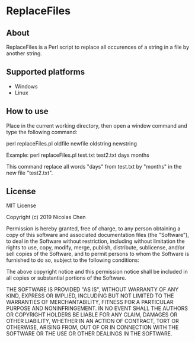 # ReplaceFiles

## About
ReplaceFiles is a Perl script to replace all occurences of a string in a file by another string.

## Supported platforms
- Windows
- Linux

## How to use
Place in the current working directory, then open a window command and type the following command:

perl replaceFiles.pl oldfile newfile oldstring newstring

Example:
perl replaceFiles.pl test.txt test2.txt days months

This command replace all words "days" from test.txt by "months" in the new file "test2.txt". 

## License
MIT License

Copyright (c) 2019 Nicolas Chen

Permission is hereby granted, free of charge, to any person obtaining a copy
of this software and associated documentation files (the "Software"), to deal
in the Software without restriction, including without limitation the rights
to use, copy, modify, merge, publish, distribute, sublicense, and/or sell
copies of the Software, and to permit persons to whom the Software is
furnished to do so, subject to the following conditions:

The above copyright notice and this permission notice shall be included in all
copies or substantial portions of the Software.

THE SOFTWARE IS PROVIDED "AS IS", WITHOUT WARRANTY OF ANY KIND, EXPRESS OR
IMPLIED, INCLUDING BUT NOT LIMITED TO THE WARRANTIES OF MERCHANTABILITY,
FITNESS FOR A PARTICULAR PURPOSE AND NONINFRINGEMENT. IN NO EVENT SHALL THE
AUTHORS OR COPYRIGHT HOLDERS BE LIABLE FOR ANY CLAIM, DAMAGES OR OTHER
LIABILITY, WHETHER IN AN ACTION OF CONTRACT, TORT OR OTHERWISE, ARISING FROM,
OUT OF OR IN CONNECTION WITH THE SOFTWARE OR THE USE OR OTHER DEALINGS IN THE
SOFTWARE.


